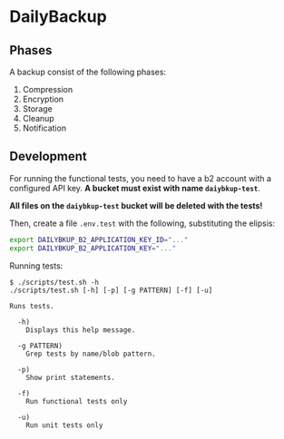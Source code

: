 # DailyBackup

## Phases

A backup consist of the following phases:

1. Compression
2. Encryption
3. Storage
4. Cleanup
5. Notification

## Development

For running the functional tests, you need to have a b2 account with a
configured API key. **A bucket must exist with name `daiybkup-test`**.

**All files on the `daiybkup-test` bucket will be deleted with the tests!**

Then, create a file `.env.test` with the following, substituting the elipsis:
```sh
export DAILYBKUP_B2_APPLICATION_KEY_ID="..."
export DAILYBKUP_B2_APPLICATION_KEY="..."
```

Running tests:
```
$ ./scripts/test.sh -h
./scripts/test.sh [-h] [-p] [-g PATTERN] [-f] [-u]

Runs tests.

  -h)
    Displays this help message.

  -g PATTERN)
    Grep tests by name/blob pattern.

  -p)
    Show print statements.

  -f)
    Run functional tests only

  -u)
    Run unit tests only
```

